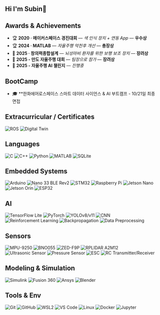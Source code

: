 ## Hi I'm Subin👋


## Awards & Achievements
- 🏆 **2020 · 메이커스페이스 경진대회** — *색 인식 장치 + 연동 App* — **우수상**
- 🏆 **2024 · MATLAB** — *자율주행 악천후 개선* — **총장상**
- 🏅 **2025 · 창의력종합설계** — *뇌성마비 환자를 위한 보행 보조 장치* — **장려상**
- 🚗 **2025 - 만도 자율주행 대회** — *팀장으로 참가*  — **장려상**
- 🚗 **2025 - 자율주행 AI 챌린지** — *진행중*

## BootCamp
- 🎓 **한화에어로스페이스 스마트 데이터 사이언스 & AI 부트캠프 - 10/21일 최종 면접


## Extracurricular / Certificates
![ROS](https://img.shields.io/badge/ROS-22314E?style=for-the-badge&logo=ros&logoColor=white)
![Digital Twin](https://img.shields.io/badge/Digital%20Twin-455A64?style=for-the-badge)

## Languages
![C](https://img.shields.io/badge/C-00599C?style=for-the-badge&logo=c&logoColor=white)
![C++](https://img.shields.io/badge/C++-00599C?style=for-the-badge&logo=cplusplus&logoColor=white)
![Python](https://img.shields.io/badge/Python-3776AB?style=for-the-badge&logo=python&logoColor=white)
![MATLAB](https://img.shields.io/badge/MATLAB-0076A8?style=for-the-badge&logo=mathworks&logoColor=white)
![SQLite](https://img.shields.io/badge/SQLite-003B57?style=for-the-badge&logo=sqlite&logoColor=white)

## Embedded Systems
![Arduino](https://img.shields.io/badge/Arduino-00979D?style=for-the-badge&logo=arduino&logoColor=white)
![Nano 33 BLE Rev2](https://img.shields.io/badge/Nano%2033%20BLE%20Rev2-00979D?style=for-the-badge&logo=arduino&logoColor=white)
![STM32](https://img.shields.io/badge/STM32-03234B?style=for-the-badge&logo=stmicroelectronics&logoColor=white)
![Raspberry Pi](https://img.shields.io/badge/Raspberry%20Pi-A22846?style=for-the-badge&logo=raspberrypi&logoColor=white)
![Jetson Nano](https://img.shields.io/badge/Jetson%20Nano-76B900?style=for-the-badge&logo=nvidia&logoColor=white)
![Jetson Orin](https://img.shields.io/badge/Jetson%20Orin-76B900?style=for-the-badge&logo=nvidia&logoColor=white)
![ESP32](https://img.shields.io/badge/ESP32-000000?style=for-the-badge&logo=espressif&logoColor=white)

## AI
![TensorFlow Lite](https://img.shields.io/badge/TensorFlow%20Lite-FF6F00?style=for-the-badge&logo=tensorflow&logoColor=white)
![PyTorch](https://img.shields.io/badge/PyTorch-EE4C2C?style=for-the-badge&logo=pytorch&logoColor=white)
![YOLOv8/v11](https://img.shields.io/badge/YOLOv8%2Fv11-00A8E8?style=for-the-badge)
![CNN](https://img.shields.io/badge/CNN-000000?style=for-the-badge)
![Reinforcement Learning](https://img.shields.io/badge/Reinforcement%20Learning-2962FF?style=for-the-badge)
![Backpropagation](https://img.shields.io/badge/Backpropagation-2E7D32?style=for-the-badge)
![Data Preprocessing](https://img.shields.io/badge/Data%20Preprocessing-0277BD?style=for-the-badge)

## Sensors
![MPU-9250](https://img.shields.io/badge/MPU--9250-1E88E5?style=for-the-badge)
![BNO055](https://img.shields.io/badge/BNO055-CC0000?style=for-the-badge&logo=bosch&logoColor=white)
![ZED-F9P](https://img.shields.io/badge/ZED--F9P-EE0000?style=for-the-badge&logo=ublox&logoColor=white)
![RPLIDAR A2M12](https://img.shields.io/badge/RPLIDAR%20A2M12-1976D2?style=for-the-badge)
![Ultrasonic Sensor](https://img.shields.io/badge/Ultrasonic%20Sensor-455A64?style=for-the-badge)
![Pressure Sensor](https://img.shields.io/badge/Pressure%20Sensor-546E7A?style=for-the-badge)
![ESC](https://img.shields.io/badge/ESC-FF7043?style=for-the-badge)
![RC Transmitter/Receiver](https://img.shields.io/badge/RC%20Transmitter%2FReceiver-7CB342?style=for-the-badge)

## Modeling & Simulation
![Simulink](https://img.shields.io/badge/Simulink-FF8F00?style=for-the-badge&logo=mathworks&logoColor=white)
![Fusion 360](https://img.shields.io/badge/Fusion%20360-FF6D00?style=for-the-badge&logo=autodesk&logoColor=white)
![Ansys](https://img.shields.io/badge/Ansys-FFB71B?style=for-the-badge&logo=ansys&logoColor=black)
![Blender](https://img.shields.io/badge/Blender-F5792A?style=for-the-badge&logo=blender&logoColor=white)

## Tools & Env
![Git](https://img.shields.io/badge/Git-F05032?style=for-the-badge&logo=git&logoColor=white)
![GitHub](https://img.shields.io/badge/GitHub-181717?style=for-the-badge&logo=github&logoColor=white)
![WSL2](https://img.shields.io/badge/WSL2-4D4D4D?style=for-the-badge&logo=windows&logoColor=white)
![VS Code](https://img.shields.io/badge/VS%20Code-007ACC?style=for-the-badge&logo=visualstudiocode&logoColor=white)
![Linux](https://img.shields.io/badge/Linux-FCC624?style=for-the-badge&logo=linux&logoColor=black)
![Docker](https://img.shields.io/badge/Docker-2496ED?style=for-the-badge&logo=docker&logoColor=white)
![Jupyter](https://img.shields.io/badge/Jupyter-F37626?style=for-the-badge&logo=jupyter&logoColor=white)



